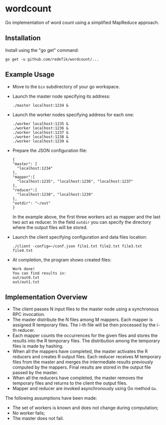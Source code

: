 # wordcount
Go implementation of word count using a simplified MapReduce approach.
## Installation
Install using the "go get" command:
```
go get -u github.com/redefik/wordcount/...
```
## Example Usage
* Move to the ```bin``` subdirectory of your go workspace.
* Launch the master node specifying its address:
  ```
  ./master localhost:1234 &
  ```
* Launch the worker nodes specifying address for each one:
  ```
  ./worker localhost:1235 &
  ./worker localhost:1236 &
  ./worker localhost:1237 &
  ./worker localhost:1238 &
  ./worker localhost:1239 &
  ```
* Prepare the JSON configuration file:
  ```
  {
  "master": [
    "localhost:1234"
  ],
  "mapper":[
    "localhost:1235", "localhost:1236", "localhost:1237"
  ],
  "reducer":[
    "localhost:1238", "localhost:1239"
  ],
  "outdir": "~/out"
  }
  ```
  In the example above, the first three workers act as mapper and the last two act as reducer.
  In the field ```outdir``` you can specify the directory where the output files will be stored.
  
* Launch the client specifying configuration and data files location:
  ```
  ./client -config=~/conf.json file1.txt file2.txt file3.txt file4.txt
  ```
* At completion, the program shows created files:
  ```
  Work done!
  You can find results in:
  out/out0.txt
  out/out1.txt
  ```
## Implementation Overview

* The client passes N input files to the master node using a synchronous RPC invocation.
* The master distribute the N files among M mappers.
  Each mapper is assigned R temporary files. The i-th file will be then processed by the i-th reducer.
* Each mapper counts the occurrences for the given files and stores the results into the R temporary files.
  The distribution among the temporary files is made by hashing.
* When all the mappers have completed, the master activates the R reducers and creates R output files.
  Each reducer receives M temporary files from the master and merges the intermediate results previously computed by the mappers.
  Final results are stored in the output file passed by the master.
* When all the reducers have completed, the master removes the temporary files and returns to the client the output files.
* Mapper and reducer are invoked asynchronously using Go method ```Go```.

The following assumptions have been made:
- The set of workers is known and does not change during computation;
- No worker fails;
- The master does not fail.
